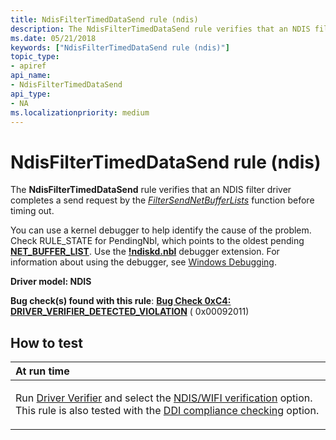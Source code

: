 ```yaml
---
title: NdisFilterTimedDataSend rule (ndis)
description: The NdisFilterTimedDataSend rule verifies that an NDIS filter driver completes a send request by the FilterSendNetBufferLists function before timing out.
ms.date: 05/21/2018
keywords: ["NdisFilterTimedDataSend rule (ndis)"]
topic_type:
- apiref
api_name:
- NdisFilterTimedDataSend
api_type:
- NA
ms.localizationpriority: medium
---
```


# NdisFilterTimedDataSend rule (ndis)


The **NdisFilterTimedDataSend** rule verifies that an NDIS filter driver completes a send request by the [*FilterSendNetBufferLists*](/windows-hardware/drivers/ddi/ndis/nc-ndis-filter_send_net_buffer_lists) function before timing out.

You can use a kernel debugger to help identify the cause of the problem. Check RULE\_STATE for PendingNbl, which points to the oldest pending [**NET\_BUFFER\_LIST**](/windows-hardware/drivers/ddi/nbl/ns-nbl-net_buffer_list). Use the [**!ndiskd.nbl**](../debugger/-ndiskd-nbl.md) debugger extension. For information about using the debugger, see [Windows Debugging](../debugger/index.md).

**Driver model: NDIS**

**Bug check(s) found with this rule**: [**Bug Check 0xC4: DRIVER\_VERIFIER\_DETECTED\_VIOLATION**](../debugger/bug-check-0xc4--driver-verifier-detected-violation.md) ( 0x00092011)


## How to test

<table>
<colgroup>
<col width="100%" />
</colgroup>
<thead>
<tr class="header">
<th align="left">At run time</th>
</tr>
</thead>
<tbody>
<tr class="odd">
<td align="left"><p>Run <a href="/windows-hardware/drivers/devtest/driver-verifier" data-raw-source="[Driver Verifier](./driver-verifier.md)">Driver Verifier</a> and select the <a href="/windows-hardware/drivers/devtest/ndis-wifi-verification" data-raw-source="[NDIS/WIFI verification](./ndis-wifi-verification.md)">NDIS/WIFI verification</a> option. This rule is also tested with the <a href="/windows-hardware/drivers/devtest/ddi-compliance-checking" data-raw-source="[DDI compliance checking](./ddi-compliance-checking.md)">DDI compliance checking</a> option.</p></td>
</tr>
</tbody>
</table>

 

